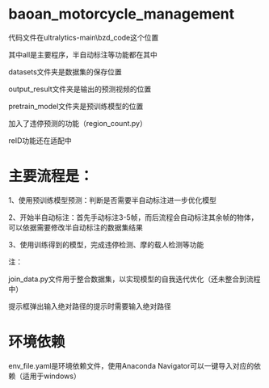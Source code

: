 # baoan_motorcycle_management

代码文件在ultralytics-main\bzd_code这个位置

其中all是主要程序，半自动标注等功能都在其中

datasets文件夹是数据集的保存位置

output_result文件夹是输出的预测视频的位置

pretrain_model文件夹是预训练模型的位置

加入了违停预测的功能（region_count.py）

reID功能还在适配中

# 主要流程是：

1、使用预训练模型预测：判断是否需要半自动标注进一步优化模型

2、开始半自动标注：首先手动标注3-5帧，而后流程会自动标注其余帧的物体，可以依据需要修改半自动标注的数据集结果

3、使用训练得到的模型，完成违停检测、摩的载人检测等功能

注：

join_data.py文件用于整合数据集，以实现模型的自我迭代优化（还未整合到流程中）

提示框弹出输入绝对路径的提示时需要输入绝对路径

# 环境依赖

env_file.yaml是环境依赖文件，使用Anaconda Navigator可以一键导入对应的依赖（适用于windows）
